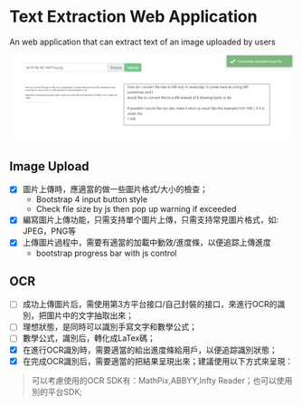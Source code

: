 # Text Extraction Web Application
An web application that can extract text of an image uploaded by users

![](https://raw.githubusercontent.com/Lei1025/ImgRepo/master/myblog/c92d40a4-dff3-07d7-7278-f1d6b024cb2d.png)

## Image Upload

- [x] 圖片上傳時，應適當的做一些圖片格式/大小的檢查；
  - Bootstrap 4 input button style
  - Check file size by js then pop up warning if exceeded
- [x] 編寫圖片上傳功能，只需支持單个圖片上傳，只需支持常見圖片格式，如: JPEG，PNG等
- [x] 上傳圖片過程中，需要有適當的加載中動效/進度條，以便追踪上傳進度
  - bootstrap progress bar with js control

## OCR

  - [ ] 成功上傳圖片后，需使用第3方平台接口/自己封裝的接口，來進行OCR的識別，把圖片中的文字抽取出來；
  - [ ] 理想狀態，是同時可以識別手寫文字和數學公式；
  - [ ] 數學公式，識別后，轉化成LaTex碼；
  - [x] 在進行OCR識別時，需要適當的給出進度條給用戶，以便追踪識別狀態；
  - [x] 在完成OCR識別后，需要適當的把結果呈現出來；建議使用以下方式來呈現：
> 可以考慮使用的OCR SDK有：MathPix,ABBYY,Infty Reader；也可以使用別的平台SDK;

